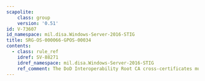 ```yaml
---
scapolite:
    class: group
    version: '0.51'
id: V-73607
id_namespace: mil.disa.Windows-Server-2016-STIG
title: SRG-OS-000066-GPOS-00034
contents:
  - class: rule_ref
    idref: SV-88271
    idref_namespace: mil.disa.Windows-Server-2016-STIG
    ref_comment: The DoD Interoperability Root CA cross-certificates must be ...
---
```


